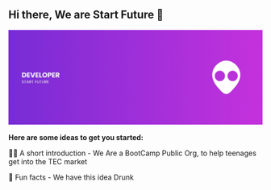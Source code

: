 ## Hi there, We are Start Future 👋

![banner](./baner.png)

**Here are some ideas to get you started:**

🙋‍♀️ A short introduction - We Are a BootCamp Public Org, to help teenages get into the TEC market

🍿 Fun facts - We have this idea Drunk
